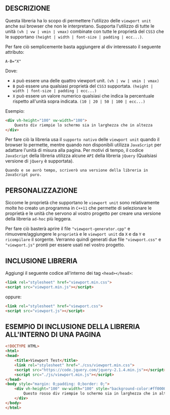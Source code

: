 ## DESCRIZIONE
Questa libreria ha lo scopo di permettere l'utilizzo delle ``viewport unit`` anche sui browser che non le interpretano.
Supporta l'utilizzo di tutte le unità ``(vh | vw | vmin | vmax)`` combinate con tutte le proprietà del ``CSS3`` che le supportano ``(height | width | font-size | padding | ecc...)``.

Per fare ciò semplicemente basta aggiungere al div interessato il seguente attributo:

``A-B="X"``

Dove: 
  * ``A`` può essere una delle quattro viewport unit. ``(vh | vw | vmin | vmax)``
  * ``B`` può essere una qualsiasi proprietà del ``CSS3`` supportata. ``(height | width | font-size | padding | ecc...)``
  * ``X`` può essere un valore numerico qualsiasi che indica la percentuale rispetto all'unità sopra indicata. ``(10 | 20 | 50 | 100 | ecc...)``

Esempio:
```html
<div vh-height="100" vw-width="100">
	Questo div riempie lo schermo sia in larghezza che in altezza
</div>
```	
Per fare ciò la libreria usa il ``supporto nativo`` delle ``viewport unit`` quando il browser lo permette, mentre quando non disponibili utilizza ``JavaScript`` per adattare l'unità di misura alla pagina.
Per motivi di tempo, il codice ``JavaScript`` della libreria utilizza alcune ``API`` della libreria ``jQuery`` (Qualsiasi versione di ``jQuery`` è supportata).

``Quando e se avrò tempo, scriverò una versione della libreria in JavaScript puro.``

## PERSONALIZZAZIONE
Siccome le proprietà che supportano le ``viewport unit`` sono relativamente molte ho creato un programma in ``C++11`` che permette di selezionare le proprietà e le unità che servono al vostro progetto per creare una versione della libreria ``ad-hoc`` più leggera.

Per fare ciò basterà aprire il file ``"viewport-generator.cpp"`` e rimuovere/aggiungere le ``proprietà`` e le ``viewport unit`` da ``X`` e da ``Y`` e ``ricompilare`` il sorgente.
Verranno quindi generati due file ``"viewport.css"`` e ``"viewport.js"`` pronti per essere usati nel vostro progetto.

## INCLUSIONE LIBRERIA
Aggiungi il seguente codice all'interno dei tag ``<head></head>``:
```html
<link rel="stylesheet" href="viewport.min.css">
<script src="viewport.min.js"></script>
```
oppure:
```html
<link rel="stylesheet" href="viewport.css">
<script src="viewport.js"></script>
```	
## ESEMPIO DI INCLUSIONE DELLA LIBRERIA ALL'INTERNO DI UNA PAGINA
```html
<!DOCTYPE HTML>
<html>
<head>
	<title>Viewport Test</title>
	<link rel="stylesheet" href="./css/viewport.min.css">
	<script src="https://code.jquery.com/jquery-2.1.4.min.js"></script>
	<script src="./js/viewport.min.js"></script>
</head>
<body style="margin: 0;padding: 0;border: 0;">
	<div vh-height="100" vw-width="100" style="background-color:#ff0000;">
		Questo rosso div riempie lo schermo sia in larghezza che in altezza.
	</div>
</body>
</html>
```	
